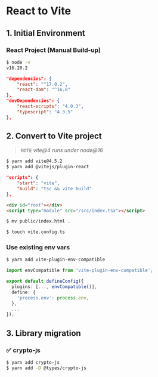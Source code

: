 # React to Vite

## 1. Initial Environment

### React Project (Manual Build-up)

```bash
$ node -v
v16.20.2
```

```json
"dependencies": {
    "react": "^17.0.2",
    "react-dom": "^16.8"
},
"devDependencies": {
    "react-scripts": "4.0.3",
    "typescript": "4.3.5"
},
```

## 2. Convert to Vite project

> `NOTE` _vite@4 runs under node@16_
```bash
$ yarn add vite@4.5.2
$ yarn add @vitejs/plugin-react
```
```json
"scripts": {
    "start": "vite",
    "build": "tsc && vite build"
},
```
```html
<div id="root"></div>
<script type="module" src="/src/index.tsx"></script>
```
```bash
$ mv public/index.html .
```
```bash
$ touch vite.config.ts
```

### Use existing env vars

```bash
$ yarn add vite-plugin-env-compatible
```
```ts
import envCompatible from 'vite-plugin-env-compatible';

export default defineConfig({
  plugins: [..., envCompatible()],
  define: {
    'process.env': process.env,
  },
  ...
});
```

## 3. Library migration

### ✅ crypto-js

```bash
$ yarn add crypto-js
$ yarn add -D @types/crypto-js
```
